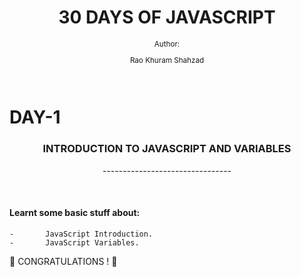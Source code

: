 
<div align="center">
    <h1> 30 DAYS OF JAVASCRIPT  </h1>
    <sub>Author:
        <p>   Rao Khuram Shahzad   </p>
    </sub>
    <br>
	<h1 align = "left"> DAY-1  </h1> 
    <h3> INTRODUCTION TO JAVASCRIPT AND VARIABLES</h3>
    <p>--------------------------------</p>
    <br>
</div>


#### Learnt some basic stuff about:
	-		JavaScript Introduction.
	-		JavaScript Variables.


🎉 CONGRATULATIONS ! 🎉
